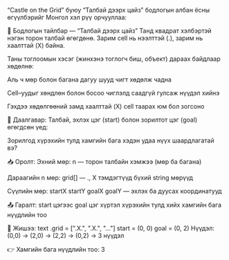 “Castle on the Grid” буюу “Талбай дээрх цайз” бодлогын албан ёсны өгүүлбэрийг Монгол хэл рүү орчууллаа:

🏰 Бодлогын тайлбар — “Талбай дээрх цайз”
Танд квадрат хэлбэртэй нэгэн торон талбай өгөгдөнө. Зарим cell нь нээлттэй (.), зарим нь хаалттай (X) байна.

Таны тоглоомын хэсэг (жинхэнэ тоглогч биш, объект) дараах байдлаар хөдөлнө:

Аль ч мөр болон багана дагуу шууд чигт хөдөлж чадна

Cell–уудыг хөндлөн болон босоо чиглэлд саадгүй гулсаж нүүдэл хийнэ

Гэхдээ хөдөлгөөний замд хаалттай (X) cell таарах юм бол зогсоно

🎯 Даалгавар:
Талбай, эхлэх цэг (start) болон зорилтот цэг (goal) өгөгдсөн үед:

Зорилгод хүрэхийн тулд хамгийн бага хэдэн удаа нүүх шаардлагатай вэ?

📥 Оролт:
Эхний мөр: n — торон талбайн хэмжээ (мөр ба багана)

Дараагийн n мөр: grid[] — ., X тэмдэгтүүд бүхий string мөрүүд

Сүүлийн мөр: startX startY goalX goalY — эхлэх ба дуусах координатууд

📤 Гаралт:
start цэгээс goal цэг хүртэл хүрэхийн тулд хийх хамгийн бага нүүдлийн тоо

🧠 Жишээ:
text
.grid = [".X.", ".X.", "..."]
start = (0, 0)
goal = (0, 2)
Нүүдэл: (0,0) → (2,0) → (2,2) → (0,2) → 3 нүүдэл

👉 Хамгийн бага нүүдлийн тоо: 3